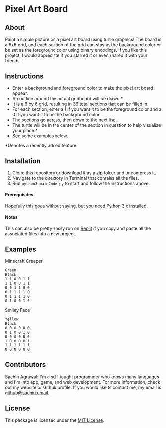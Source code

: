 # Pixel Art Board

## About
Paint a simple picture on a pixel art board using turtle graphics! The board is a 6x6 grid, and each section of the grid can stay as the background color or be set as the foreground color using binary encodings. If you like this project, I would appreciate if you starred it or even shared it with your friends.

## Instructions
* Enter a background and foreground color to make the pixel art board appear.
* An outline around the actual gridboard will be drawn.*
* It is a 6 by 6 grid, resulting in 36 total sections that can be filled in.
* For each section, enter a 1 if you want it to be the foreground color and a 0 if you want it to be the background color. 
* The sections go across, then down to the next line. 
* The turtle will be in the center of the section in question to help visualize your place.*
* See some examples below.

*Denotes a recently added feature.

## Installation
1. Clone this repository or download it as a zip folder and uncompress it.
2. Navigate to the directory in Terminal that contains all the files. 
3. Run `python3 mainCode.py` to start and follow the instructions above.

#### Prerequisites
Hopefully this goes without saying, but you need Python 3.x installed.

#### Notes
This can also be pretty easily run on [Replit](https://replit.com/) if you copy and paste all the associated files into a new project.

## Examples
Minecraft Creeper 
```
Green
Black
1 1 0 0 1 1 
1 1 0 0 1 1 
0 0 1 1 0 0 
0 1 1 1 1 0
0 1 1 1 1 0
0 1 0 0 1 0
```
Smiley Face
```
Yellow
Black
0 0 0 0 0 0
0 1 0 0 1 0
0 0 0 0 0 0
1 0 0 0 0 1
1 1 1 1 1 1
0 0 0 0 0 0
```

## Contributors
Sachin Agrawal: I'm a self-taught programmer who knows many languages and I'm into app, game, and web development. For more information, check out my website or Github profile. If you would like to contact me, my email is [github@sachin.email](mailto:github@sachin.email).

## License
This package is licensed under the [MIT License](LICENSE.txt).
